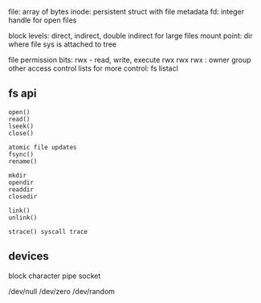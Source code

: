 ---
---
file: array of bytes
inode: persistent struct with file metadata
fd: integer handle for open files

block levels: direct, indirect, double indirect for large files
mount point: dir where file sys is attached to tree

file permission bits: rwx - read, write, execute
rwx rwx rwx : owner group other
access control lists for more control: fs listacl

## fs api
```
open()
read()
lseek()
close()

atomic file updates
fsync()
rename()

mkdir
opendir
readdir
closedir

link()
unlink()

strace() syscall trace
```

## devices
block
character
pipe
socket

/dev/null
/dev/zero
/dev/random
